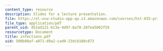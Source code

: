 ```yaml
---
content_type: resource
description: Slides for a lecture presentation.
file: https://ol-ocw-studio-app-qa.s3.amazonaws.com/courses/hst-035-principle-and-practice-of-human-pathology-spring-2003/500b80afa071d9a2cad923dcb180c873_infections.pdf
file_type: application/pdf
parent_uid: d52ad121-b13a-4d97-6a70-287ea5002f59
resourcetype: Document
title: infections.pdf
uid: 500b80af-a071-d9a2-cad9-23dcb180c873
---
```

